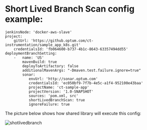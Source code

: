 # Short Lived Branch Scan config example:
```
jenkinsNode: 'docker-aws-slave'
project:
    gitUrl: 'https://github.optum.com/ct-instrumentation/sample_app_k8s.git'
    credentialsId: 'fb064600-b737-4b1c-8643-63357494dd55'
deploymentBranchSetting:
    -   name: 'US'
        mavenBuild: true
        deployToArtifactory: false
        additionalMavenArgs: "-Dmaven.test.failure.ignore=true"
        sonar:
           envUrl: 'http://sonar.optum.com'
           credentialsId: 'ec050bf9-7f7b-4e5c-a1f4-952100e43baa'
           projectName: 'ct-sample-app'
           projectVersion: '1.0-SNAPSHOT'
           sources: 'pom.xml, src'
           shortLivedBranchScan: true
           ignoreFailure: true
```

The picture below shows how shared library will execute this config:

![shotlivedbranch](/images/ShortLivedBranchScan.jpeg)